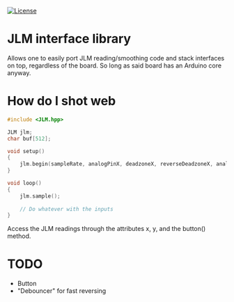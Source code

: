 [![License](https://img.shields.io/badge/License-BSD%203--Clause-blue.svg)](https://opensource.org/licenses/BSD-3-Clause)

# JLM interface library

Allows one to easily port JLM reading/smoothing code and stack interfaces on top, regardless of the board. So long as said board has an Arduino core anyway.


# How do I shot web

```c
#include <JLM.hpp>

JLM jlm;
char buf[512];

void setup()
{
	jlm.begin(sampleRate, analogPinX, deadzoneX, reverseDeadzoneX, analogPinY, deadzoneY, reverseDeadzoneY, analogPinButton);
}

void loop()
{
	jlm.sample();
	
	// Do whatever with the inputs
}
```

Access the JLM readings through the attributes x, y, and the button() method.

# TODO

* Button
* "Debouncer" for fast reversing

